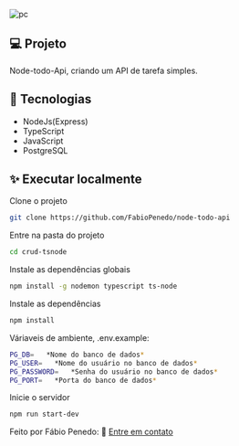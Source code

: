 ![pc](https://user-images.githubusercontent.com/82732587/150899623-8c7a8b23-ad67-4f07-8d1d-3f2b228357a7.gif)

## 💻 Projeto

Node-todo-Api, criando um API de tarefa simples.


## 🧱 Tecnologias

+ NodeJs(Express)
+ TypeScript
+ JavaScript
+ PostgreSQL

## ✨ Executar localmente

Clone o projeto

```bash
git clone https://github.com/FabioPenedo/node-todo-api
```

Entre na pasta do projeto

```bash
cd crud-tsnode
```

Instale as dependências globais

```bash
npm install -g nodemon typescript ts-node
```

Instale as dependências

```bash
npm install
```

Váriaveis de ambiente, .env.example: 

```bash
PG_DB=   *Nome do banco de dados*
PG_USER=   *Nome do usuário no banco de dados*
PG_PASSWORD=   *Senha do usuário no banco de dados*
PG_PORT=   *Porta do banco de dados*
```

Inicie o servidor

```bash
npm run start-dev
```

Feito por Fábio Penedo: 👋 [Entre em contato](https://www.linkedin.com/in/fabiopenedo/)